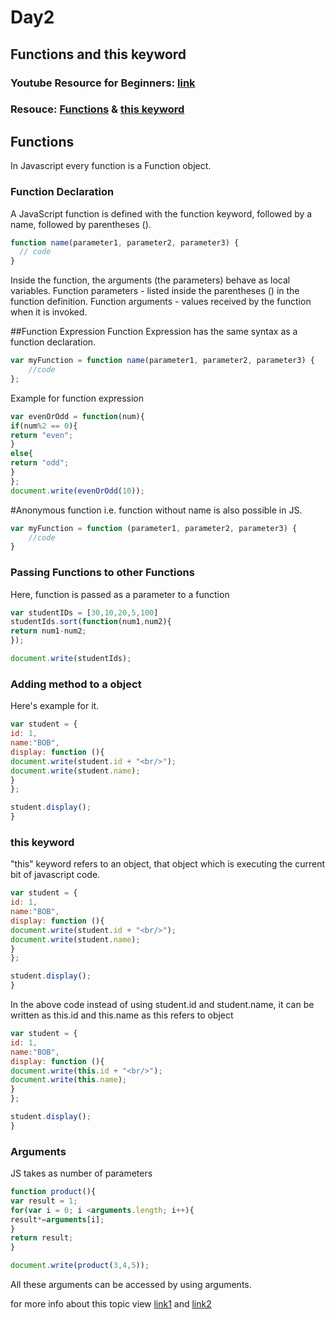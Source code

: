 # Day2

## Functions and this keyword

### Youtube Resource for Beginners: [link](https://www.youtube.com/watch?v=AY6X5jZZ_JE)

### Resouce: [Functions](https://developer.mozilla.org/en-US/docs/Web/JavaScript/Reference/Functions) & [this keyword](https://developer.mozilla.org/en-US/docs/Web/JavaScript/Reference/Operators/this)

## Functions

In Javascript every function is a Function object.

### Function Declaration

A JavaScript function is defined with the function keyword, followed by a name, followed by parentheses ().

```javascript
function name(parameter1, parameter2, parameter3) {
  // code
}
```

Inside the function, the arguments (the parameters) behave as local variables.
Function parameters - listed inside the parentheses () in the function definition.
Function arguments - values received by the function when it is invoked.


##Function Expression
Function Expression has the same syntax as a function declaration.
```javascript
var myFunction = function name(parameter1, parameter2, parameter3) {
    //code
};
```
Example for function expression
```javascript
var evenOrOdd = function(num){
if(num%2 == 0){
return "even";
}
else{
return "odd";
}
};
document.write(evenOrOdd(10));
```

#Anonymous function i.e. function without name is also possible in JS.
```javascript
var myFunction = function (parameter1, parameter2, parameter3) {
    //code
}
```

### Passing Functions to other Functions

Here, function is passed as a parameter to a function

```javascript
var studentIDs = [30,10,20,5,100]
studentIds.sort(function(num1,num2){
return num1-num2;
});

document.write(studentIds);
```

### Adding method to a object

Here's example for it.
```javascript
var student = {
id: 1,
name:"BOB",
display: function (){
document.write(student.id + "<br/>");
document.write(student.name);
}
};

student.display();
}

```

### this keyword

"this" keyword refers to an object, that object which is executing the current bit of javascript code.

```javascript
var student = {
id: 1,
name:"BOB",
display: function (){
document.write(student.id + "<br/>");
document.write(student.name);
}
};

student.display();
}
```
In the above code instead of using student.id and student.name, it can be written as this.id and this.name as this refers to object
```javascript
var student = {
id: 1,
name:"BOB",
display: function (){
document.write(this.id + "<br/>");
document.write(this.name);
}
};

student.display();
}
```



### Arguments

JS takes as number of parameters

```javascript
function product(){
var result = 1;
for(var i = 0; i <arguments.length; i++){
result*=arguments[i];
}
return result;
}

document.write(product(3,4,5));
```
All these arguments can be accessed by using arguments.



for more info about this topic view [link1](https://developer.mozilla.org/en-US/docs/Web/JavaScript/Reference/Functions/get)
and [link2](https://developer.mozilla.org/en-US/docs/Web/JavaScript/Reference/Functions/set)
